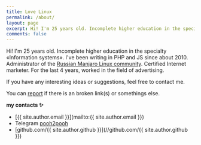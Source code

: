```yaml
---
title: Love Linux
permalink: /about/
layout: page
excerpt: Hi! I'm 25 years old. Incomplete higher education in the specialty «Information systems». I've been writing in PHP and JS since about 2010. Administrator of the Russian Manjaro Linux community. Certified Internet marketer. For the last 4 years, worked in the field of advertising.
comments: false
---
```


Hi! I'm 25 years old. Incomplete higher education in the specialty «Information systems». I've been writing in PHP and JS since about 2010. Administrator of the <a target="_blank" href="https://manjaro.ru">Russian Manjaro Linux community</a>. Certified Internet marketer. For the last 4 years, worked in the field of advertising.

If you have any interesting ideas or suggestions, feel free to contact me.

You can [report](http://github.com/pooh2pooh/pooh2pooh.github.io/issues/new) if there is an broken link(s) or somethings else.

**my contacts ✨**

- [{{ site.author.email }}](mailto:{{ site.author.email }})
- Telegram [pooh2pooh](//t.me/pooh2pooh)
- [github.com/{{ site.author.github }}](//github.com/{{ site.author.github }})
